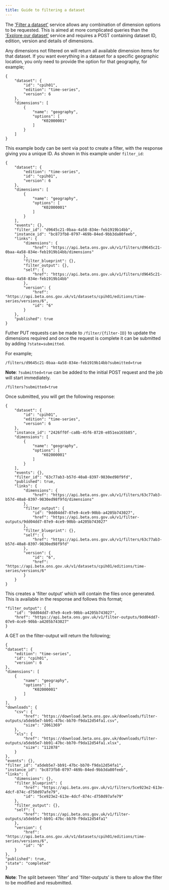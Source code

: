 ```yaml
---
title: Guide to filtering a dataset
---
```


The ['Filter a dataset'](../filter/) service allows any combination of dimension options to be requested. This is aimed at more complicated queries than the ['Explore our dataset'](../dataset/) service and requires a POST containing dataset ID, edition, version and details of dimensions.

Any dimensions not filtered on will return all available dimension items for that dataset.
If you want everything in a dataset for a specific geographic location, you only need to provide the option for that geography, for example;

```
{
    "dataset": {
        "id": "cpih01",
        "edition": "time-series",
        "version": 6
    },
    "dimensions": [
        {
            "name": "geography",
            "options": [
                "K02000001"
            ]
        }
    ]
}
```

This example body can be sent via post to create a filter, with the response giving you a unique ID. As shown in this example under `filter_id`:

```
{
    "dataset": {
        "edition": "time-series",
        "id": "cpih01",
        "version": 6
    },
    "dimensions": [
        {
            "name": "geography",
            "options": [
                "K02000001"
            ]
        }
    ],
    "events": {},
    "filter_id": "d9645c21-0baa-4a58-834e-feb1919b14bb",
    "instance_id": "bc873fb8-0797-469b-84ed-9bb3da80feeb",
    "links": {
        "dimensions": {
            "href": "https://api.beta.ons.gov.uk/v1/filters/d9645c21-0baa-4a58-834e-feb1919b14bb/dimensions"
        },
        "filter_blueprint": {},
        "filter_output": {},
        "self": {
            "href": "https://api.beta.ons.gov.uk/v1/filters/d9645c21-0baa-4a58-834e-feb1919b14bb"
        },
        "version": {
            "href": "https://api.beta.ons.gov.uk/v1/datasets/cpih01/editions/time-series/versions/6",
            "id": "6"
        }
    },
    "published": true
}
```

Futher PUT requests can be made to `/filter/{filter-ID}` to update the dimensions required and once the request is complete it can be submitted by adding `?state=submitted`.

For example;

```
/filters/d9645c21-0baa-4a58-834e-feb1919b14bb?submitted=true
```

**Note**: `?submitted=true` can be added to the initial POST request and the job will start immediately.

```
/filters?submitted=true
```

Once submitted, you will get the following response:

```
{
    "dataset": {
        "id": "cpih01",
        "edition": "time-series",
        "version": 6
    },
    "instance_id": "2426ff0f-ca8b-45f6-8728-e851ea165b85",
    "dimensions": [
        {
            "name": "geography",
            "options": [
                "K02000001"
            ]
        }
    ],
    "events": {},
    "filter_id": "63c77ab3-b57d-40a8-8397-9830ed98f9fd",
    "published": true,
    "links": {
        "dimensions": {
            "href": "https://api.beta.ons.gov.uk/v1/filters/63c77ab3-b57d-40a8-8397-9830ed98f9fd/dimensions"
        },
        "filter_output": {
            "id": "9dd04dd7-07e9-4ce9-90bb-a4205b743027",
            "href": "https://api.beta.ons.gov.uk/v1/filter-outputs/9dd04dd7-07e9-4ce9-90bb-a4205b743027"
        },
        "filter_blueprint": {},
        "self": {
            "href": "https://api.beta.ons.gov.uk/v1/filters/63c77ab3-b57d-40a8-8397-9830ed98f9fd"
        },
        "version": {
            "id": "6",
            "href": "https://api.beta.ons.gov.uk/v1/datasets/cpih01/editions/time-series/versions/6"
        }
    }
}
```

This creates a 'filter output' which will contain the files once generated. This is available in the response and follows this format;

```
"filter_output": {
    "id": "9dd04dd7-07e9-4ce9-90bb-a4205b743027",
    "href": "https://api.beta.ons.gov.uk/v1/filter-outputs/9dd04dd7-07e9-4ce9-90bb-a4205b743027"
}
```

A GET on the filter-output will return the following;

```
{
"dataset": {
    "edition": "time-series",
    "id": "cpih01",
    "version": 6
},
"dimensions": [
    {
        "name": "geography",
        "options": [
            "K02000001"
        ]
    }
],
"downloads": {
    "csv": {
        "href": "https://download.beta.ons.gov.uk/downloads/filter-outputs/a5deb5e7-bb91-47bc-bb70-f9da12d54fa1.csv",
        "size": "2061369"
    },
    "xls": {
        "href": "https://download.beta.ons.gov.uk/downloads/filter-outputs/a5deb5e7-bb91-47bc-bb70-f9da12d54fa1.xlsx",
        "size": "112878"
    }
},
"events": {},
"filter_id": "a5deb5e7-bb91-47bc-bb70-f9da12d54fa1",
"instance_id": "bc873fb8-0797-469b-84ed-9bb3da80feeb",
"links": {
    "dimensions": {},
    "filter_blueprint": {
        "href": "https://api.beta.ons.gov.uk/v1/filters/5ce923e2-613e-4dcf-874c-d750d97afe79",
        "id": "5ce923e2-613e-4dcf-874c-d750d97afe79"
    },
    "filter_output": {},
    "self": {
        "href": "https://api.beta.ons.gov.uk/v1/filter-outputs/a5deb5e7-bb91-47bc-bb70-f9da12d54fa1"
    },
    "version": {
        "href": "https://api.beta.ons.gov.uk/v1/datasets/cpih01/editions/time-series/versions/6",
        "id": "6"
    }
},
"published": true,
"state": "completed"
}
```

**Note**: The split between 'filter' and 'filter-outputs' is there to allow the filter to be modified and resubmitted.
